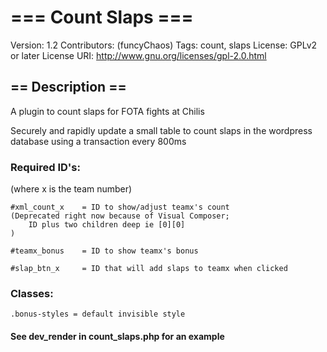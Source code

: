 # === Count Slaps ===
Version:			1.2
Contributors: (funcyChaos)
Tags: 				count, slaps
License: 			GPLv2 or later
License URI: 	http://www.gnu.org/licenses/gpl-2.0.html

## == Description ==

A plugin to count slaps for FOTA fights at Chilis

Securely and rapidly update a small table to count slaps in the wordpress database using a transaction every 800ms

### Required ID's:
(where x is the team number)

```
#xml_count_x 	= ID to show/adjust teamx's count
(Deprecated right now because of Visual Composer;
	ID plus two children deep ie [0][0]
)

#teamx_bonus 	= ID to show teamx's bonus

#slap_btn_x 	= ID that will add slaps to teamx when clicked
```

### Classes:

```
.bonus-styles = default invisible style
```

#### See dev_render in count_slaps.php for an example